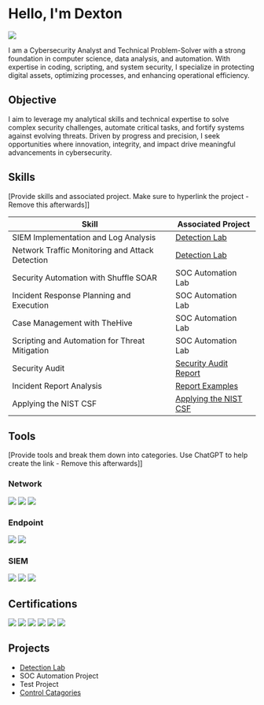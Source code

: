 # Hello, I'm Dexton 
<a href="https://www.linkedin.com/in/corneliusshk/"><img src="https://img.shields.io/badge/-LinkedIn-0072b1?&style=for-the-badge&logo=linkedin&logoColor=white" /></a>


I am a Cybersecurity Analyst and Technical Problem-Solver with a strong foundation in computer science, data analysis, and automation. With expertise in coding, scripting, and system security, I specialize in protecting digital assets, optimizing processes, and enhancing operational efficiency.



## Objective


I aim to leverage my analytical skills and technical expertise to solve complex security challenges, automate critical tasks, and fortify systems against evolving threats. Driven by progress and precision, I seek opportunities where innovation, integrity, and impact drive meaningful advancements in cybersecurity. 

## Skills
[Provide skills and associated project. Make sure to hyperlink the project - Remove this afterwards]]

| Skill                                         | Associated Project         |
|-----------------------------------------------|----------------------------|
| SIEM Implementation and Log Analysis          | <a href="https://github.com/chojatkashani/Detection-Lab/tree/main">Detection Lab</a>|
| Network Traffic Monitoring and Attack Detection | <a href="https://google.com">Detection Lab</a>|
| Security Automation with Shuffle SOAR         | SOC Automation Lab|
| Incident Response Planning and Execution      | SOC Automation Lab|
| Case Management with TheHive                  | SOC Automation Lab|
| Scripting and Automation for Threat Mitigation | SOC Automation Lab|
| Security Audit | <a href=https://github.com/chojatkashani/Security-Audit/edit/main/README.md>Security Audit Report</a>|
| Incident Report Analysis | <a href="https://github.com/chojatkashani/Incident-Report-Analysis/blob/main/README.md">Report Examples</a>|
| Applying the NIST CSF | <a href="https://github.com/chojatkashani/Incident-Report-Analysis/blob/main/README.md">Applying the NIST CSF</a>|


## Tools
[Provide tools and break them down into categories. Use ChatGPT to help create the link - Remove this afterwards]]

### Network
<div>
    <img src="https://img.shields.io/badge/-Wireshark-1679A7?&style=for-the-badge&logo=Wireshark&logoColor=white" />
    <img src="https://img.shields.io/badge/-Suricata-EF3B2D?&style=for-the-badge&logo=Suricata&logoColor=white" />
    <img src="https://img.shields.io/badge/-Zeek-777BB4?&style=for-the-badge&logo=Zeek&logoColor=white" />
</div>

### Endpoint
<div>
    <img src="https://img.shields.io/badge/-Microsoft_Defender_for_Endpoint-00A4EF?&style=for-the-badge&logo=Microsoft&logoColor=white" />
    <img src="https://img.shields.io/badge/-Velociraptor-4B275F?&style=for-the-badge&logo=Velociraptor&logoColor=white" />
</div>

### SIEM
<div>
    <img src="https://img.shields.io/badge/-Microsoft_Sentinel-0078D4?&style=for-the-badge&logo=Microsoft&logoColor=white" />
    <img src="https://img.shields.io/badge/-Splunk-000000?&style=for-the-badge&logo=Splunk&logoColor=white" />
    <img src="https://img.shields.io/badge/-Elastic-005571?&style=for-the-badge&logo=Elastic&logoColor=white" />
</div>

## Certifications

<div>
<img src="https://img.shields.io/badge/-Google%20Cybersecurity%20Certificate-4285F4?style=for-the-badge&logo=Google&logoColor=white" />
<img src="https://img.shields.io/badge/-Security%2B-FF0000?&style=for-the-badge&logo=CompTIA&logoColor=white" />
<img src="https://img.shields.io/badge/-Network%2B-007ACC?&style=for-the-badge&logo=CompTIA&logoColor=white" />
<img src="https://img.shields.io/badge/-A%2B-4D4D4D?&style=for-the-badge&logo=CompTIA&logoColor=white" />
<img src="https://img.shields.io/badge/-CDSA-006400?&style=for-the-badge&logoColor=white" />
<img src="https://img.shields.io/badge/-CCD-000080?&style=for-the-badge&logoColor=white" />
</div>

## Projects
- <a href="https://github.com/chojatkashani/Detection-Lab/tree/main">Detection Lab</a>
- SOC Automation Project
- Test Project
- <a href="https://github.com/chojatkashani/Control-Catagories">Control Catagories</a>
